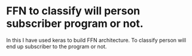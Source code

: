 # FFN to classify will person subscriber program or not.
In this I have used keras to build FFN architecture. To classify person will end up subscriber to the program or not.
